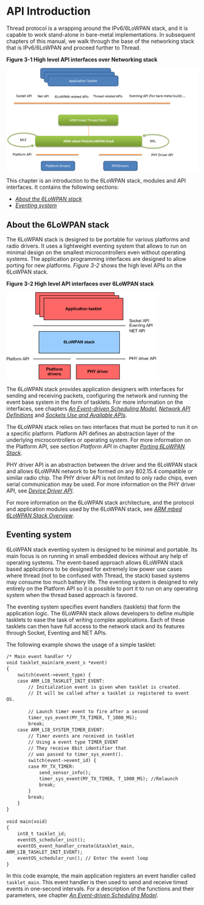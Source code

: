 API Introduction
============

Thread protocol is a wrapping around the IPv6/6LoWPAN stack, and it is capable to work stand-alone in bare-metal implementations. In subsequent chapters of this manual, we walk through the base of the networking stack that is IPv6/6LoWPAN and proceed further to Thread.

**Figure 3-1 High level API interfaces over Networking stack**

![High level design Architecture](img/arch_general.png)



This chapter is an introduction to the 6LoWPAN stack, modules and API interfaces. It contains the following sections:

- [_About the 6LoWPAN stack_](#about-the-6lowpan-stack)
- [_Eventing system_](#eventing-system)


## About the 6LoWPAN stack

The 6LoWPAN stack is designed to be portable for various platforms and radio drivers. It uses a lightweight eventing system that allows to run on minimal design on the smallest microcontrollers even without operating systems. The application programming interfaces are designed to allow porting for new platforms. _Figure 3-2_ shows the high level APIs on the 6LoWPAN stack.

**Figure 3-2 High level API interfaces over 6LoWPAN stack**

![Bare metal 6LoWPAN](img/high_level_stack_API_interfaces.png)

The 6LoWPAN stack provides application designers with interfaces for sending and receiving packets, configuring the network and running the event base system in the form of tasklets. For more information on the interfaces, see chapters [_An Event-driven Scheduling Model_](08_API_events.md), [_Network API Definitions_](09_API_network_def.md) and [_Sockets Use and Available APIs_](11_API_sockets.md).

The 6LoWPAN stack relies on two interfaces that must be ported to run it on a specific platform. Platform API defines an abstraction layer of the underlying microcontrollers or operating system. For more information on the Platform API, see section _Platform API_ in chapter [_Porting 6LoWPAN Stack_](16_API_porting.md).

PHY driver API is an abstraction between the driver and the 6LoWPAN stack and allows 6LoWPAN network to be formed on any 802.15.4 compatible or similar radio chip. The PHY driver API is not limited to only radio chips, even serial communication may be used. For more information on the PHY driver API, see [_Device Driver API_](driver_api.md).

For more information on the 6LoWPAN stack architecture, and the protocol and application modules used by the 6LoWPAN stack, see [_ARM mbed 6LoWPAN Stack Overview_](01_overview.md).

## Eventing system

6LoWPAN stack eventing system is designed to be minimal and portable. Its main focus is on running in small embedded devices without any help of operating systems. The event-based approach allows 6LoWPAN stack based applications to be designed for extremely low power use cases where thread (not to be confused with Thread, the stack) based systems may consume too much battery life. The eventing system is designed to rely entirely on the Platform API so it is possible to port it to run on any operating system when the thread based approach is favored.

The eventing system specifies event handlers (tasklets) that form the application logic. The 6LoWPAN stack allows developers to define multiple tasklets to ease the task of writing complex applications. Each of these tasklets can then have full access to the network stack and its features through Socket, Eventing and NET APIs.

The following example shows the usage of a simple tasklet:

```
/* Main event handler */
void tasklet_main(arm_event_s *event)
{
	switch(event->event_type) {
	case ARM_LIB_TASKLET_INIT_EVENT:
		// Initialzation event is given when tasklet is created.
		// It will be called after a tasklet is registered to event OS.

		// Launch timer event to fire after a second
		timer_sys_event(MY_TX_TIMER, T_1000_MS);
		break;
	case ARM_LIB_SYSTEM_TIMER_EVENT:
		// Timer events are received in tasklet
		// Using a event type TIMER_EVENT
		// They receive 8bit identifier that
		// was passed to timer_sys_event().
		switch(event->event_id) {
		case MY_TX_TIMER:
			send_sensor_info();
			timer_sys_event(MY_TX_TIMER, T_1000_MS); //Relaunch
			break;
		}
		break;
	}
}

void main(void)
{
	int8_t tasklet_id;
	eventOS_scheduler_init();
	eventOS_event_handler_create(&tasklet_main, ARM_LIB_TASKLET_INIT_EVENT);
	eventOS_scheduler_run(); // Enter the event loop
}
```

In this code example, the main application registers an event handler called `tasklet_main`. This event handler is then used to send and receive timed events in one-second intervals. For a description of the functions and their parameters, see chapter [_An Event-driven Scheduling Model_](08_API_events.md).

